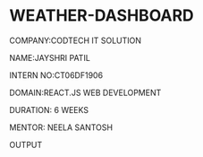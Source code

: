 # WEATHER-DASHBOARD

COMPANY:CODTECH IT SOLUTION

NAME:JAYSHRI PATIL

INTERN NO:CT06DF1906

DOMAIN:REACT.JS WEB DEVELOPMENT

DURATION: 6 WEEKS

MENTOR: NEELA SANTOSH

OUTPUT
